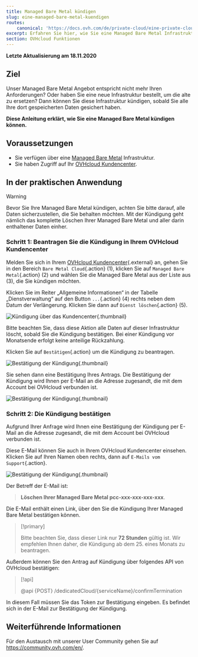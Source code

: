 ```yaml
---
title: Managed Bare Metal kündigen
slug: eine-managed-bare-metal-kuendigen
routes:
    canonical: 'https://docs.ovh.com/de/private-cloud/eine-private-cloud-kuendigen/'
excerpt: Erfahren Sie hier, wie Sie eine Managed Bare Metal Infrastruktur kündigen können
section: OVHcloud Funktionen
---
```


**Letzte Aktualisierung am 18.11.2020**

## Ziel

Unser Managed Bare Metal Angebot entspricht nicht mehr Ihren Anforderungen? Oder haben Sie eine neue Infrastruktur bestellt, um die alte zu ersetzen? Dann können Sie diese Infrastruktur kündigen, sobald Sie alle Ihre dort gespeicherten Daten gesichert haben.  

**Diese Anleitung erklärt, wie Sie eine Managed Bare Metal kündigen können.** 

## Voraussetzungen

- Sie verfügen über eine [Managed Bare Metal](https://www.ovhcloud.com/de/managed-bare-metal/) Infrastruktur.
- Sie haben Zugriff auf Ihr [OVHcloud Kundencenter](https://www.ovh.com/auth/?action=gotomanager&from=https://www.ovh.de/&ovhSubsidiary=de).


## In der praktischen Anwendung

>[!warning]
>
> Bevor Sie Ihre Managed Bare Metal kündigen, achten Sie bitte darauf, alle Daten sicherzustellen, die Sie behalten möchten. Mit der Kündigung geht nämlich das komplette Löschen Ihrer Managed Bare Metal und aller darin enthaltener Daten einher.
>

### Schritt 1: Beantragen Sie die Kündigung in Ihrem OVHcloud Kundencenter

Melden Sie sich in Ihrem [OVHcloud Kundencenter](https://www.ovh.com/auth/?action=gotomanager&from=https://www.ovh.de/&ovhSubsidiary=de){.external} an, gehen Sie in den Bereich `Bare Metal Cloud`{.action} (1), klicken Sie auf `Managed Bare Metal`{.action} (2) und wählen Sie die Managed Bare Metal aus der Liste aus (3), die Sie kündigen möchten.

Klicken Sie im Reiter „Allgemeine Informationen“ in der Tabelle  „Dienstverwaltung“ auf den Button `...`{.action} (4) rechts neben dem Datum der Verlängerung. Klicken Sie dann auf `Dienst löschen`{.action} (5).

![Kündigung über das Kundencenter](images/resiliation1.png){.thumbnail}

Bitte beachten Sie, dass diese Aktion alle Daten auf dieser Infrastruktur löscht, sobald Sie die Kündigung bestätigen. Bei einer Kündigung vor Monatsende erfolgt keine anteilige Rückzahlung.

Klicken Sie auf `Bestätigen`{.action} um die Kündigung zu beantragen.

![Bestätigung der Kündigung](images/resiliation2.png){.thumbnail}

Sie sehen dann eine Bestätigung Ihres Antrags. Die Bestätigung der Kündigung wird Ihnen per E-Mail an die Adresse zugesandt, die mit dem Account bei OVHcloud verbunden ist.

![Bestätigung der Kündigung](images/resiliation3.png){.thumbnail}

### Schritt 2: Die Kündigung bestätigen

Aufgrund Ihrer Anfrage wird Ihnen eine Bestätigung der Kündigung per E-Mail an die Adresse zugesandt, die mit dem Account bei OVHcloud verbunden ist. 

Diese E-Mail können Sie auch in Ihrem OVHcloud Kundencenter einsehen. Klicken Sie auf Ihren Namen oben rechts, dann auf `E-Mails vom Support`{.action}.

![Bestätigung der Kündigung](images/resiliation4.png){.thumbnail}

Der Betreff der E-Mail ist:

> **Löschen Ihrer Managed Bare Metal pcc-xxx-xxx-xxx-xxx**.

Die E-Mail enthält einen Link, über den Sie die Kündigung Ihrer Managed Bare Metal bestätigen können.

> [!primary]
>
> Bitte beachten Sie, dass dieser Link nur **72 Stunden** gültig ist. Wir empfehlen Ihnen daher, die Kündigung ab dem 25\. eines Monats zu beantragen.
>

Außerdem können Sie den Antrag auf Kündigung über folgendes API von OVHcloud bestätigen:

> [!api]
>
> @api {POST} /dedicatedCloud/{serviceName}/confirmTermination
>

In diesem Fall müssen Sie das Token zur Bestätigung eingeben. Es befindet sich in der E-Mail zur Bestätigung der Kündigung.

## Weiterführende Informationen

Für den Austausch mit unserer User Community gehen Sie auf <https://community.ovh.com/en/>.
